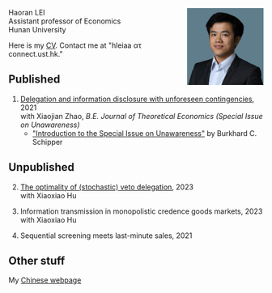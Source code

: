 <p><img src="fig/portrait-min.png" style="max-width:30%;min-width:100px;float:right;" alt="Haoran's portrait" /></p>

Haoran LEI <br>
Assistant professor of Economics <br>
Hunan University <br>

Here is my [CV](cv).
Contact me at "hleiaa ατ connect.ust.hk."

## Published

1. [Delegation and information disclosure with unforeseen contingencies], 2021 <br>
   with Xiaojian Zhao, *B.E. Journal of Theoretical Economics (Special Issue on Unawareness)*
   - ["Introduction to the Special Issue on Unawareness"] by Burkhard C. Schipper

[Delegation and information disclosure with unforeseen contingencies]: https://www.degruyter.com/document/doi/10.1515/bejte-2018-0184/html

["Introduction to the Special Issue on Unawareness"]: https://www.degruyter.com/document/doi/10.1515/bejte-2021-0078/html


## Unpublished

2. [The optimality of (stochastic) veto delegation](https://arxiv.org/abs/2208.14829), 2023<br>
   with Xiaoxiao Hu

1. Information transmission in monopolistic credence goods markets, 2023<br>
   with Xiaoxiao Hu

1. Sequential screening meets last-minute sales, 2021

## Other stuff

My [Chinese webpage](zh)